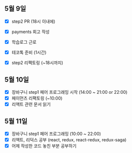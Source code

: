 ## 5월 9일

- [x] step2 PR (18시 이내에)
- [x] payments 회고 작성
- [x] 학습로그 근로
- [x] 테코톡 준비 (1시간)
- [x] step2 리팩토링 (~18시까지)


## 5월 10일

- [x] 장바구니 step1 페어 프로그래밍 시작 (14:00 ~ 21:00 or 22:00)
- [x] 페이먼츠 리팩토링 (~10:00)
- [x] 리액트 관련 문서 읽기

## 5월 11일

- [x] 장바구니 step1 페어 프로그래밍 (10:00 ~ 22:00)
- [x] 리액트, 리덕스 공부 (react, redux, react-redux, redux-saga)
- [x] 어제 작성한 코드 놓친 부분 공부하기
